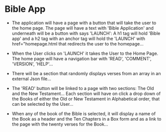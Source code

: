  # Bible App
 - The application will have a page with a button that will take the user to the home  page. The page will have a text with 'Bible Application' and underneath will be a button with says 'LAUNCH': 
 A h1 tag will hold 'Bible app' and a h2 tag with an anchor tag will hold the 'LAUNCH' with href="homepage.html that redirects the user to the homepage...  

 - When the User clicks on 'LAUNCH' it takes the User to the Home Page. The home page will have a navigation bar with 'READ', 'COMMENT', 'VERSION', 'HELP'... 
 
 - There will be a section that randomly displays verses from an array in an external Json file... 

 - The 'READ' button will be linked to a page with two sections: The Old and the New Testament... Each section will have on click a drop down of the Books of either the Old or New Testament in Alphabetical order, that can be selected by the User... 

 - When any of the book of the Bible is selected, it will display a name of the Book as a header and the Ten Chapters in a Box form and as a link to the page with the twenty verses for the Book... 